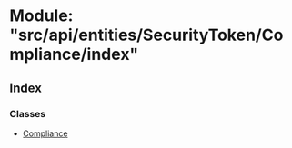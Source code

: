 # Module: "src/api/entities/SecurityToken/Compliance/index"

## Index

### Classes

* [Compliance](../classes/_src_api_entities_securitytoken_compliance_index_.compliance.md)

